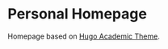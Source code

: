 # Personal Homepage

Homepage based on [Hugo Academic Theme](https://github.com/wowchemy/starter-hugo-academic).

